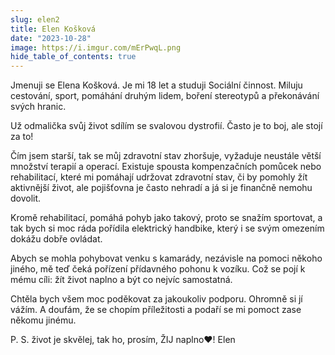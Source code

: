 ```yaml
---
slug: elen2
title: Elen Košková
date: "2023-10-28"
image: https://i.imgur.com/mErPwqL.png
hide_table_of_contents: true
---
```


Jmenuji se Elena Košková. Je mi 18 let a studuji Sociální činnost. Miluju cestování, sport, pomáhání druhým lidem, boření stereotypů a překonávání svých hranic. 
<!-- truncate -->
Už odmalička svůj život sdílím se svalovou dystrofií. Často je to boj, ale stojí za to!  

Čím jsem starší, tak se můj zdravotní stav zhoršuje, vyžaduje neustále větší množství terapií a operací. Existuje spousta kompenzačních pomůcek nebo rehabilitací, které mi pomáhají udržovat zdravotní stav, či by pomohly žít aktivnější život, ale pojišťovna je často nehradí a já si je finančně nemohu dovolit. 

Kromě rehabilitací, pomáhá pohyb jako takový, proto se snažím sportovat, a tak bych si moc ráda pořídila elektrický handbike, který i se svým omezením dokážu dobře ovládat. 

Abych se mohla pohybovat venku s kamarády, nezávisle na pomoci někoho jiného, mě teď čeká pořízení přídavného pohonu k vozíku. Což se pojí k mému cíli: žít život naplno a být co nejvíc samostatná. 



Chtěla bych všem moc poděkovat za jakoukoliv podporu. Ohromně si jí vážím. A doufám, že se chopím příležitosti a podaří se mi pomoct zase někomu jinému. 

P. S. život je skvělej, tak ho, prosím, ŽIJ naplno♥️! Elen


